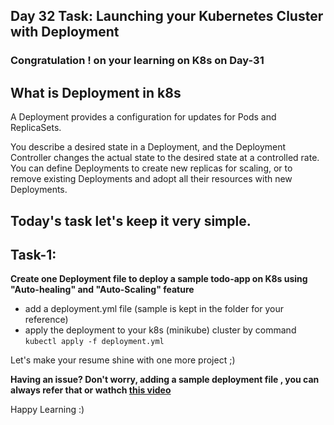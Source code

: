 ## Day 32 Task: Launching your Kubernetes Cluster with Deployment
### Congratulation ! on your learning on K8s on Day-31

## What is Deployment in k8s
A Deployment provides a configuration for updates for Pods and ReplicaSets.

You describe a desired state in a Deployment, and the Deployment Controller changes the actual state to the desired state at a controlled rate. You can define Deployments to create new replicas for scaling, or to remove existing Deployments and adopt all their resources with new Deployments.

## Today's task let's keep it very simple.

## Task-1: 
**Create one Deployment file to deploy a sample todo-app on K8s using "Auto-healing" and "Auto-Scaling" feature**

- add a deployment.yml file (sample is kept in the folder for your reference)
- apply the deployment to your k8s (minikube) cluster by command
`kubectl apply -f deployment.yml`

Let's make your resume shine with one more project ;)


**Having an issue? Don't worry, adding a sample deployment file , you can always refer that or wathch [this video](https://youtu.be/ONrbWFJXLLk)**



Happy Learning :)
